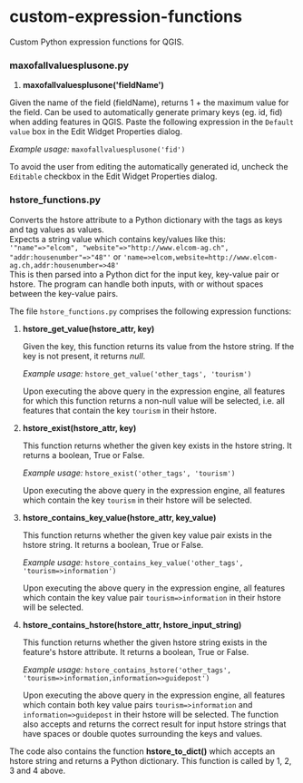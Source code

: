 # custom-expression-functions
Custom Python expression functions for QGIS.

### maxofallvaluesplusone.py

1. **maxofallvaluesplusone('fieldName')**  

Given the name of the field (fieldName), returns 1 + the maximum value for the field. Can be used to automatically generate primary keys (eg. id, fid) when adding features in QGIS. Paste the following expression in the `Default value` box in the Edit Widget Properties dialog. 

*Example usage:* `maxofallvaluesplusone('fid')`

To avoid the user from editing the automatically generated id, uncheck the `Editable` checkbox in the Edit Widget Properties dialog.   

### hstore_functions.py

Converts the hstore attribute to a Python dictionary with the tags as keys and tag values as values.  
Expects a string value which contains key/values like this:  
`'"name"=>"elcom", "website"=>"http://www.elcom-ag.ch", "addr:housenumber"=>"48"'` or 
`'name=>elcom,website=http://www.elcom-ag.ch,addr:housenumber=>48'`  
This is then parsed into a Python dict for the input key, key-value pair or hstore. The program can handle both inputs, with or without spaces between the key-value pairs.

The file `hstore_functions.py` comprises the following expression functions:

1. **hstore_get_value(hstore_attr, key)**

    Given the key, this function returns its value from the hstore string.
    If the key is not present, it returns *null*.

    *Example usage:* `hstore_get_value('other_tags', 'tourism')`

    Upon executing the above query in the expression engine, all features for which this function returns a non-null value will be selected, i.e. all features that contain the key `tourism` in their hstore.


1. **hstore_exist(hstore_attr, key)**

    This function returns whether the given key exists in the hstore string.
    It returns a boolean, True or False.

    *Example usage:* `hstore_exist('other_tags', 'tourism')`

    Upon executing the above query in the expression engine, all features which contain the key `tourism` in their hstore will be selected.


1. **hstore_contains_key_value(hstore_attr, key_value)**

    This function returns whether the given key value pair exists in the hstore string.
    It returns a boolean, True or False.

    *Example usage:* `hstore_contains_key_value('other_tags', 'tourism=>information')`

    Upon executing the above query in the expression engine, all features which contain the key value pair `tourism=>information` in their hstore will be selected.


1. **hstore_contains_hstore(hstore_attr, hstore_input_string)**

    This function returns whether the given hstore string exists in the feature's hstore attribute.
    It returns a boolean, True or False.

    *Example usage:* `hstore_contains_hstore('other_tags', 'tourism=>information,information=>guidepost')`

    Upon executing the above query in the expression engine, all features which contain both key value pairs `tourism=>information` and `information=>guidepost` in their hstore will be selected. The function also accepts and returns the correct result for input hstore strings that have spaces or double quotes surrounding the keys and values.
    
The code also contains the function **hstore_to_dict()** which accepts an hstore string and returns a Python dictionary. This function is called by 1, 2, 3 and 4 above.
    
    

